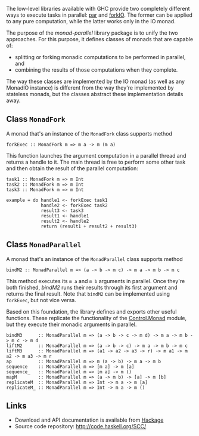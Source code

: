
The low-level libraries available with GHC provide two completely different ways to execute tasks in parallel: [par](http://hackage.haskell.org/packages/archive/parallel/1.1.0.1/doc/html/Control-Parallel.html#v:par) and [forkIO](http://www.haskell.org/ghc/docs/latest/html/libraries/base-4.2.0.0/Control-Concurrent.html#v%3AforkIO). The former can be applied to any pure computation, while the latter works only in the IO monad.

The purpose of the _monad-parallel_ library package is to unify the two approaches. For this purpose, it defines classes of monads that are capable of:

 * splitting or forking monadic computations to be performed in parallel, and
 * combining the results of those computations when they complete.

The way these classes are implemented by the IO monad (as well as any MonadIO instance) is different from the way they're implemented by stateless monads, but the classes abstract these implementation details away.

## Class `MonadFork`

A monad that's an instance of the `MonadFork` class supports method

    forkExec :: MonadFork m => m a -> m (m a)

This function launches the argument computation in a parallel thread and returns a handle to it. The main thread is free to perform some other task and then obtain the result of the parallel computation:

    task1 :: MonadFork m => m Int
    task2 :: MonadFork m => m Int
    task3 :: MonadFork m => m Int

    example = do handle1 <- forkExec task1
                 handle2 <- forkExec task2
                 result3 <- task3
                 result1 <- handle1
                 result2 <- handle2
                 return (result1 + result2 + result3)

## Class `MonadParallel`

A monad that's an instance of the `MonadParallel` class supports method

    bindM2 :: MonadParallel m => (a -> b -> m c) -> m a -> m b -> m c

This method executes its `m a` and `m b` arguments in parallel. Once they're both finished, _bindM2_ runs their results through its first argument and returns the final result. Note that `bindM2` can be implemented using `forkExec`, but not vice versa.

Based on this foundation, the library defines and exports other useful functions. These replicate the functionality of the [Control.Monad](http://www.haskell.org/ghc/docs/latest/html/libraries/base-4.2.0.0/Control-Monad.html) module, but they execute their monadic arguments in parallel.

    bindM3      :: MonadParallel m => (a -> b -> c -> m d) -> m a -> m b -> m c -> m d
    liftM2      :: MonadParallel m => (a -> b -> c) -> m a -> m b -> m c
    liftM3      :: MonadParallel m => (a1 -> a2 -> a3 -> r) -> m a1 -> m a2 -> m a3 -> m r
    ap          :: MonadParallel m => m (a -> b) -> m a -> m b
    sequence    :: MonadParallel m => [m a] -> m [a]
    sequence_   :: MonadParallel m => [m a] -> m () 
    mapM        :: MonadParallel m => (a -> m b) -> [a] -> m [b]
    replicateM  :: MonadParallel m => Int -> m a -> m [a]
    replicateM_ :: MonadParallel m => Int -> m a -> m ()

## Links

 * Download and API documentation is available from [Hackage](http://hackage.haskell.org/package/monad-parallel-0.5)
 * Source code repository: <http://code.haskell.org/SCC/>

